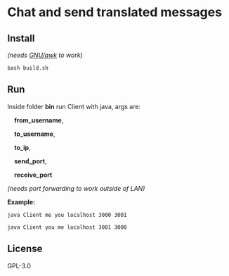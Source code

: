 # Chat and send translated messages

## Install 
*(needs [GNU/awk](https://www.gnu.org/software/gawk/) to work)*

`bash build.sh`

## Run

Inside folder **bin** run Client with java, args are: 

&nbsp;&nbsp;&nbsp;&nbsp;**from_username**, 

&nbsp;&nbsp;&nbsp;&nbsp;**to_username**, 

&nbsp;&nbsp;&nbsp;&nbsp;**to_ip**,

&nbsp;&nbsp;&nbsp;&nbsp;**send_port**, 

&nbsp;&nbsp;&nbsp;&nbsp;**receive_port**

*(needs port forwarding to work outside of LAN)*

**Example:**

`java Client me you localhost 3000 3001`


`java Client you me localhost 3001 3000`

## License

GPL-3.0
